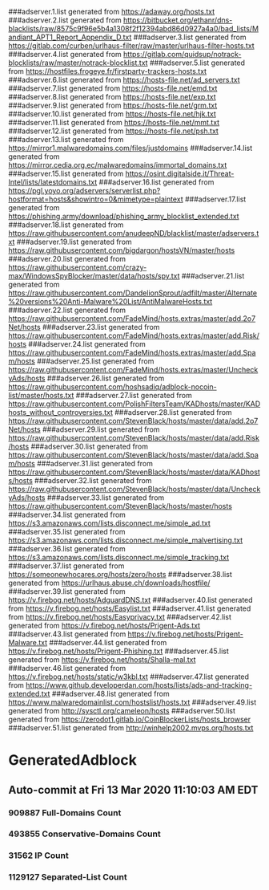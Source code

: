  
###adserver.1.list generated from https://adaway.org/hosts.txt
###adserver.2.list generated from https://bitbucket.org/ethanr/dns-blacklists/raw/8575c9f96e5b4a1308f2f12394abd86d0927a4a0/bad_lists/Mandiant_APT1_Report_Appendix_D.txt
###adserver.3.list generated from https://gitlab.com/curben/urlhaus-filter/raw/master/urlhaus-filter-hosts.txt
###adserver.4.list generated from https://gitlab.com/quidsup/notrack-blocklists/raw/master/notrack-blocklist.txt
###adserver.5.list generated from https://hostfiles.frogeye.fr/firstparty-trackers-hosts.txt
###adserver.6.list generated from https://hosts-file.net/ad_servers.txt
###adserver.7.list generated from https://hosts-file.net/emd.txt
###adserver.8.list generated from https://hosts-file.net/exp.txt
###adserver.9.list generated from https://hosts-file.net/grm.txt
###adserver.10.list generated from https://hosts-file.net/hjk.txt
###adserver.11.list generated from https://hosts-file.net/mmt.txt
###adserver.12.list generated from https://hosts-file.net/psh.txt
###adserver.13.list generated from https://mirror1.malwaredomains.com/files/justdomains
###adserver.14.list generated from https://mirror.cedia.org.ec/malwaredomains/immortal_domains.txt
###adserver.15.list generated from https://osint.digitalside.it/Threat-Intel/lists/latestdomains.txt
###adserver.16.list generated from https://pgl.yoyo.org/adservers/serverlist.php?hostformat=hosts&showintro=0&mimetype=plaintext
###adserver.17.list generated from https://phishing.army/download/phishing_army_blocklist_extended.txt
###adserver.18.list generated from https://raw.githubusercontent.com/anudeepND/blacklist/master/adservers.txt
###adserver.19.list generated from https://raw.githubusercontent.com/bigdargon/hostsVN/master/hosts
###adserver.20.list generated from https://raw.githubusercontent.com/crazy-max/WindowsSpyBlocker/master/data/hosts/spy.txt
###adserver.21.list generated from https://raw.githubusercontent.com/DandelionSprout/adfilt/master/Alternate%20versions%20Anti-Malware%20List/AntiMalwareHosts.txt
###adserver.22.list generated from https://raw.githubusercontent.com/FadeMind/hosts.extras/master/add.2o7Net/hosts
###adserver.23.list generated from https://raw.githubusercontent.com/FadeMind/hosts.extras/master/add.Risk/hosts
###adserver.24.list generated from https://raw.githubusercontent.com/FadeMind/hosts.extras/master/add.Spam/hosts
###adserver.25.list generated from https://raw.githubusercontent.com/FadeMind/hosts.extras/master/UncheckyAds/hosts
###adserver.26.list generated from https://raw.githubusercontent.com/hoshsadiq/adblock-nocoin-list/master/hosts.txt
###adserver.27.list generated from https://raw.githubusercontent.com/PolishFiltersTeam/KADhosts/master/KADhosts_without_controversies.txt
###adserver.28.list generated from https://raw.githubusercontent.com/StevenBlack/hosts/master/data/add.2o7Net/hosts
###adserver.29.list generated from https://raw.githubusercontent.com/StevenBlack/hosts/master/data/add.Risk/hosts
###adserver.30.list generated from https://raw.githubusercontent.com/StevenBlack/hosts/master/data/add.Spam/hosts
###adserver.31.list generated from https://raw.githubusercontent.com/StevenBlack/hosts/master/data/KADhosts/hosts
###adserver.32.list generated from https://raw.githubusercontent.com/StevenBlack/hosts/master/data/UncheckyAds/hosts
###adserver.33.list generated from https://raw.githubusercontent.com/StevenBlack/hosts/master/hosts
###adserver.34.list generated from https://s3.amazonaws.com/lists.disconnect.me/simple_ad.txt
###adserver.35.list generated from https://s3.amazonaws.com/lists.disconnect.me/simple_malvertising.txt
###adserver.36.list generated from https://s3.amazonaws.com/lists.disconnect.me/simple_tracking.txt
###adserver.37.list generated from https://someonewhocares.org/hosts/zero/hosts
###adserver.38.list generated from https://urlhaus.abuse.ch/downloads/hostfile/
###adserver.39.list generated from https://v.firebog.net/hosts/AdguardDNS.txt
###adserver.40.list generated from https://v.firebog.net/hosts/Easylist.txt
###adserver.41.list generated from https://v.firebog.net/hosts/Easyprivacy.txt
###adserver.42.list generated from https://v.firebog.net/hosts/Prigent-Ads.txt
###adserver.43.list generated from https://v.firebog.net/hosts/Prigent-Malware.txt
###adserver.44.list generated from https://v.firebog.net/hosts/Prigent-Phishing.txt
###adserver.45.list generated from https://v.firebog.net/hosts/Shalla-mal.txt
###adserver.46.list generated from https://v.firebog.net/hosts/static/w3kbl.txt
###adserver.47.list generated from https://www.github.developerdan.com/hosts/lists/ads-and-tracking-extended.txt
###adserver.48.list generated from https://www.malwaredomainlist.com/hostslist/hosts.txt
###adserver.49.list generated from http://sysctl.org/cameleon/hosts
###adserver.50.list generated from https://zerodot1.gitlab.io/CoinBlockerLists/hosts_browser
###adserver.51.list generated from http://winhelp2002.mvps.org/hosts.txt
# GeneratedAdblock
## Auto-commit at Fri 13 Mar 2020 11:10:03 AM EDT
### 909887 Full-Domains Count
### 493855 Conservative-Domains Count
### 31562 IP Count
### 1129127 Separated-List Count 
